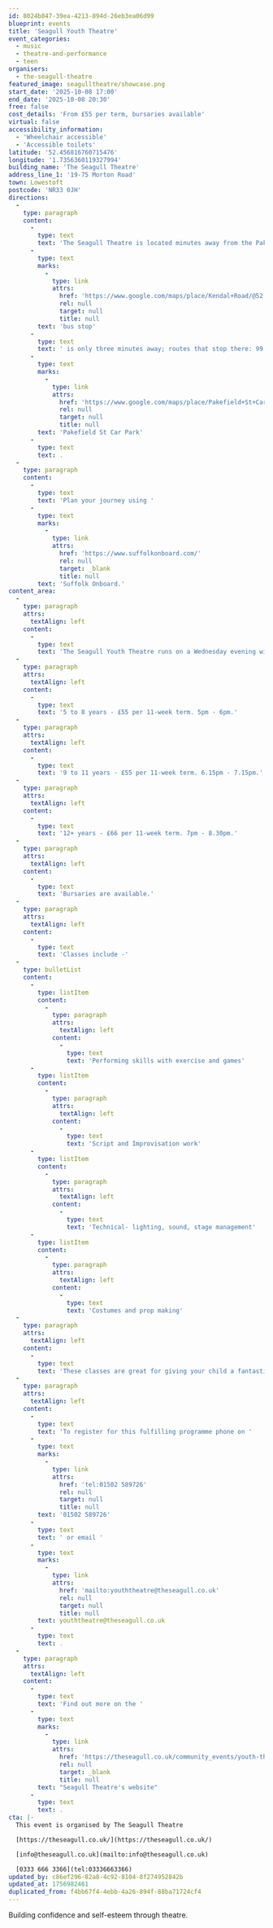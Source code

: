 ```yaml
---
id: 8024b847-39ea-4213-894d-26eb3ea06d99
blueprint: events
title: 'Seagull Youth Theatre'
event_categories:
  - music
  - theatre-and-performance
  - teen
organisers:
  - the-seagull-theatre
featured_image: seagulltheatre/showcase.png
start_date: '2025-10-08 17:00'
end_date: '2025-10-08 20:30'
free: false
cost_details: 'From £55 per term, bursaries available'
virtual: false
accessibility_information:
  - 'Wheelchair accessible'
  - 'Accessible toilets'
latitude: '52.456816760715476'
longitude: '1.7356360119327994'
building_name: 'The Seagull Theatre'
address_line_1: '19-75 Morton Road'
town: Lowestoft
postcode: 'NR33 0JH'
directions:
  -
    type: paragraph
    content:
      -
        type: text
        text: 'The Seagull Theatre is located minutes away from the Pakefield Beach. The nearest '
      -
        type: text
        marks:
          -
            type: link
            attrs:
              href: 'https://www.google.com/maps/place/Kendal+Road/@52.4576983,1.7353206,19.01z/data=!4m23!1m16!4m15!1m6!1m2!1s0x47da1a4971b973c9:0x2c84b33fec5a721b!2sKendal+Road,+Lowestoft+NR33+0PD!2m2!1d1.7355958!2d52.4583896!1m6!1m2!1s0x47da1a4994894eb3:0x507aba8852d97178!2sThe+Seagull,+19-75+Morton+Rd,+Pakefield,+Lowestoft+NR33+0JH!2m2!1d1.7356033!2d52.4566925!3e2!3m5!1s0x47da1a497726cb69:0xa3de9b97c36f9552!8m2!3d52.458103!4d1.735413!16s%2Fg%2F1q67ckbl6'
              rel: null
              target: null
              title: null
        text: 'bus stop'
      -
        type: text
        text: ' is only three minutes away; routes that stop there: 99 Coastal Clipper, X2 Coastlink, 902 and X21 Coastlink. The closest parking is '
      -
        type: text
        marks:
          -
            type: link
            attrs:
              href: 'https://www.google.com/maps/place/Pakefield+St+Car+Park/@52.4572396,1.7325911,17.25z/data=!4m23!1m16!4m15!1m6!1m2!1s0x47da1a4971b973c9:0x2c84b33fec5a721b!2sKendal+Road,+Lowestoft+NR33+0PD!2m2!1d1.7355958!2d52.4583896!1m6!1m2!1s0x47da1a4994894eb3:0x507aba8852d97178!2sThe+Seagull,+19-75+Morton+Rd,+Pakefield,+Lowestoft+NR33+0JH!2m2!1d1.7356033!2d52.4566925!3e2!3m5!1s0x47da1b5e1c31d843:0x69c464699df856ce!8m2!3d52.4557954!4d1.7376769!16s%2Fg%2F11frs3mqjx'
              rel: null
              target: null
              title: null
        text: 'Pakefield St Car Park'
      -
        type: text
        text: .
  -
    type: paragraph
    content:
      -
        type: text
        text: 'Plan your journey using '
      -
        type: text
        marks:
          -
            type: link
            attrs:
              href: 'https://www.suffolkonboard.com/'
              rel: null
              target: _blank
              title: null
        text: 'Suffolk Onboard.'
content_area:
  -
    type: paragraph
    attrs:
      textAlign: left
    content:
      -
        type: text
        text: 'The Seagull Youth Theatre runs on a Wednesday evening with three different age groups, '
  -
    type: paragraph
    attrs:
      textAlign: left
    content:
      -
        type: text
        text: '5 to 8 years - £55 per 11-week term. 5pm - 6pm.'
  -
    type: paragraph
    attrs:
      textAlign: left
    content:
      -
        type: text
        text: '9 to 11 years - £55 per 11-week term. 6.15pm - 7.15pm.'
  -
    type: paragraph
    attrs:
      textAlign: left
    content:
      -
        type: text
        text: '12+ years - £66 per 11-week term. 7pm - 8.30pm.'
  -
    type: paragraph
    attrs:
      textAlign: left
    content:
      -
        type: text
        text: 'Bursaries are available.'
  -
    type: paragraph
    attrs:
      textAlign: left
    content:
      -
        type: text
        text: 'Classes include -'
  -
    type: bulletList
    content:
      -
        type: listItem
        content:
          -
            type: paragraph
            attrs:
              textAlign: left
            content:
              -
                type: text
                text: 'Performing skills with exercise and games'
      -
        type: listItem
        content:
          -
            type: paragraph
            attrs:
              textAlign: left
            content:
              -
                type: text
                text: 'Script and Improvisation work'
      -
        type: listItem
        content:
          -
            type: paragraph
            attrs:
              textAlign: left
            content:
              -
                type: text
                text: 'Technical- lighting, sound, stage management'
      -
        type: listItem
        content:
          -
            type: paragraph
            attrs:
              textAlign: left
            content:
              -
                type: text
                text: 'Costumes and prop making'
  -
    type: paragraph
    attrs:
      textAlign: left
    content:
      -
        type: text
        text: 'These classes are great for giving your child a fantastic all-round experience in all disciplines of performing whilst helping them to develop and grow in self-confidence.'
  -
    type: paragraph
    attrs:
      textAlign: left
    content:
      -
        type: text
        text: 'To register for this fulfilling programme phone on '
      -
        type: text
        marks:
          -
            type: link
            attrs:
              href: 'tel:01502 589726'
              rel: null
              target: null
              title: null
        text: '01502 589726'
      -
        type: text
        text: ' or email '
      -
        type: text
        marks:
          -
            type: link
            attrs:
              href: 'mailto:youththeatre@theseagull.co.uk'
              rel: null
              target: null
              title: null
        text: youththeatre@theseagull.co.uk
      -
        type: text
        text: .
  -
    type: paragraph
    attrs:
      textAlign: left
    content:
      -
        type: text
        text: 'Find out more on the '
      -
        type: text
        marks:
          -
            type: link
            attrs:
              href: 'https://theseagull.co.uk/community_events/youth-theatre/'
              rel: null
              target: _blank
              title: null
        text: "Seagull Theatre's website"
      -
        type: text
        text: .
cta: |-
  This event is organised by The Seagull Theatre

  [https://theseagull.co.uk/](https://theseagull.co.uk/)

  [info@theseagull.co.uk](mailto:info@theseagull.co.uk)

  [0333 666 3366](tel:03336663366)
updated_by: c86ef296-82a8-4c92-8104-8f274952842b
updated_at: 1756982461
duplicated_from: f4bb67f4-4ebb-4a26-894f-88ba71724cf4
---
```

Building confidence and self-esteem through theatre.